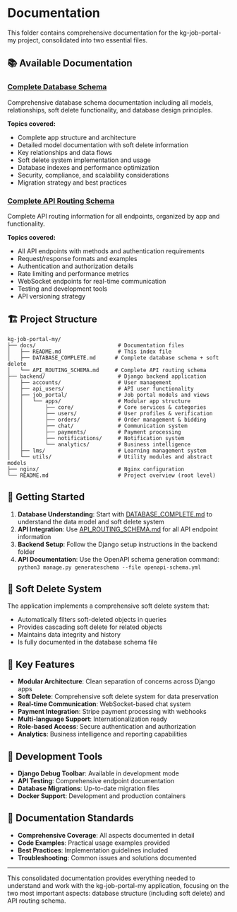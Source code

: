 # Documentation

This folder contains comprehensive documentation for the kg-job-portal-my project, consolidated into two essential files.

## 📚 **Available Documentation**

### [Complete Database Schema](./DATABASE_COMPLETE.md)
Comprehensive database schema documentation including all models, relationships, soft delete functionality, and database design principles.

**Topics covered:**
- Complete app structure and architecture
- Detailed model documentation with soft delete information
- Key relationships and data flows
- Soft delete system implementation and usage
- Database indexes and performance optimization
- Security, compliance, and scalability considerations
- Migration strategy and best practices

### [Complete API Routing Schema](./API_ROUTING_SCHEMA.md)
Complete API routing information for all endpoints, organized by app and functionality.

**Topics covered:**
- All API endpoints with methods and authentication requirements
- Request/response formats and examples
- Authentication and authorization details
- Rate limiting and performance metrics
- WebSocket endpoints for real-time communication
- Testing and development tools
- API versioning strategy

## 🏗️ **Project Structure**

```
kg-job-portal-my/
├── docs/                          # Documentation files
│   ├── README.md                  # This index file
│   ├── DATABASE_COMPLETE.md      # Complete database schema + soft delete
│   └── API_ROUTING_SCHEMA.md     # Complete API routing schema
├── backend/                       # Django backend application
│   ├── accounts/                  # User management
│   ├── api_users/                 # API user functionality
│   ├── job_portal/                # Job portal models and views
│   │   └── apps/                  # Modular app structure
│   │       ├── core/              # Core services & categories
│   │       ├── users/             # User profiles & verification
│   │       ├── orders/            # Order management & bidding
│   │       ├── chat/              # Communication system
│   │       ├── payments/          # Payment processing
│   │       ├── notifications/     # Notification system
│   │       └── analytics/         # Business intelligence
│   ├── lms/                       # Learning management system
│   └── utils/                     # Utility modules and abstract models
├── nginx/                         # Nginx configuration
└── README.md                      # Project overview (root level)
```

## 🚀 **Getting Started**

1. **Database Understanding**: Start with [DATABASE_COMPLETE.md](./DATABASE_COMPLETE.md) to understand the data model and soft delete system
2. **API Integration**: Use [API_ROUTING_SCHEMA.md](./API_ROUTING_SCHEMA.md) for all API endpoint information
3. **Backend Setup**: Follow the Django setup instructions in the backend folder
4. **API Documentation**: Use the OpenAPI schema generation command: `python3 manage.py generateschema --file openapi-schema.yml`

## 🔄 **Soft Delete System**

The application implements a comprehensive soft delete system that:
- Automatically filters soft-deleted objects in queries
- Provides cascading soft delete for related objects
- Maintains data integrity and history
- Is fully documented in the database schema file

## 📱 **Key Features**

- **Modular Architecture**: Clean separation of concerns across Django apps
- **Soft Delete**: Comprehensive soft delete system for data preservation
- **Real-time Communication**: WebSocket-based chat system
- **Payment Integration**: Stripe payment processing with webhooks
- **Multi-language Support**: Internationalization ready
- **Role-based Access**: Secure authentication and authorization
- **Analytics**: Business intelligence and reporting capabilities

## 🔧 **Development Tools**

- **Django Debug Toolbar**: Available in development mode
- **API Testing**: Comprehensive endpoint documentation
- **Database Migrations**: Up-to-date migration files
- **Docker Support**: Development and production containers

## 📖 **Documentation Standards**

- **Comprehensive Coverage**: All aspects documented in detail
- **Code Examples**: Practical usage examples provided
- **Best Practices**: Implementation guidelines included
- **Troubleshooting**: Common issues and solutions documented

---

This consolidated documentation provides everything needed to understand and work with the kg-job-portal-my application, focusing on the two most important aspects: database structure (including soft delete) and API routing schema.
